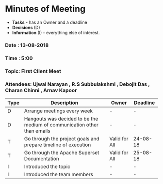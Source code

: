 # Minutes of Meeting

* **Tasks** - has an Owner and a deadline
* **Decisions** (D)
* **Information** (I) - everything else of interest.
 
### Date : 13-08-2018
### Time : 5:00
### Topic: First Client Meet
### Attendees: Ujwal Narayan , R.S Subbulakshmi , Debojit Das , Charan Chinni , Arnav Kapoor #

Type | Description | Owner | Deadline
---- | ---- | ---- | ----
D | Arrange meetings every week | - | -
D | Hangouts was decided to be the medium of communication other than emails  | - | -
T | Go through the project goals and prepare timeline of execution | Valid for All | 24-08-18
T | Go through the Apache Superset Documentation  | Valid for All | 25-08-18
I | Introduced the topic | - | -
I | Introduced the team members  | - | -
